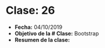 # Clase: 26
* **Fecha:** 04/10/2019
* **Objetivo de la # Clase:** Bootstrap
* **Resumen de la clase:**
> 